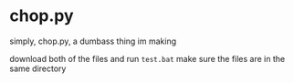 # chop.py
simply, chop.py, a dumbass thing im making


download both of the files and run `test.bat` make sure the files are in the same directory
